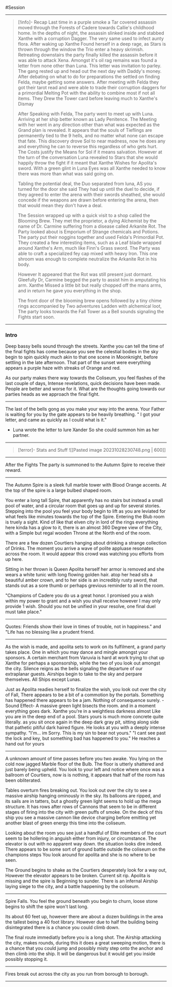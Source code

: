 #Session
_________
>[!info]- Recap
>Last time in a purple smoke a Tar covered assassin moved through the Forests of Cadere towards Callie's childhood home. In the depths of night, the assassin slinked inside and stabbed Xanthe with a corruption Dagger. The very same used to infect aunty flora. After waking up Xanthe Found herself in a deep rage, as Stars is thrown through the window the Trio enter a heavy skrimish. 
>Retreating downstairs the party finally killed the assassin before it was able to attack Xena. Amongst it's oil rag remains was found a letter from none other than Luna. This letter was invitation to parley. The gang rested up and head out the next day with Daddy's money. After debating on what to do for preparations the settled on finding Felda, maybe getting some answers. After meeting with Felda they got their tarot read and were able to trade their corruption daggers for a primordial Melting Pot with the ability to combine most if not all items. 
>They Drew the Tower card before leaving much to Xanthe's Dismay
>
>After Speaking with Felda, The party went to meet up with Luna. Arriving at her ship better known as Lady Penitence. The Meeting with her went in any direction other than what was expected as the Grand plan is revealed. It appears that the souls of Tieflings are permanently tied to the 9 hells, and no matter what none can escape that fate. This discovery drove Sol to near madness, now he does any and everything he can to reverse this regardless of who gets hurt. The Costs justify the Means for Sol if it means salvation. However at the turn of the conversation Luna revealed to Stars that she would happily throw the fight if it meant that Xanthe Wishes for Apolita's sword. With a green glint in Luna Eyes was all Xanthe needed to know there was more than what was said going on. 
>
>Tabling the potential deal, the Duo separated from luna, AS you turned for the door she said They had up until the duel to decide, if they agreed to enter the arena with their swords sheathed, she would concede if the weapons are drawn before entering the arena, then that would mean they don't have a deal.
>
>The Session wrapped up with a quick visit to a shop called the Blooming Brew. They met the proprietor, a dying Alchemist by the name of Dr. Carmine suffering from a disease called Arkanite Rot. The Party looked about is Emporium of Strange chemicals and Potions. The party put their noggins together and used Felda's Primordial Pot. They created a few interesting items, such as a Leaf blade wrapped around Xanthe's Arm, much like Finn's Grass sword. The Party was able to craft a specialized fey cap mixed with heavy Iron. This one shroom was enough to complete neutralize the Arkanite Rot in his body. 
>
>However It appeared that the Rot was still present just dormant. Gleefully Dr, Carmine begged the party to assist him in amputating his arm. Xanthe Missed a little bit but really chopped off the mans arms, and  in return he gave you everything in the shop. 
>
>The front door of the blooming brew opens followed by a tiny chime rings accompanied by Two adventures Ladden with alchemical loot, The party looks towards the Fall Tower as a Bell sounds signaling the Fights start soon. 

______
### Intro
Deep bassy bells sound through the streets. Xanthe you can tell the time of the final fights has come because you see the celestial bodies in the sky begin to spin quickly much akin to that one scene in Moonknight, before settling in the late afternoon. That part of the sunset were everything appears a purple haze with streaks of Orange and red. 

As our party makes there way towards the Coliseum, you feel flashes of the last couple of days, Intense revelations, quick decisions have been made. People are better and worse for it. What are the thoughts going towards our parties heads as we approach the final fight. 

_______

The last of the bells gong as you make your way into the arena. Your Father is waiting for you by the gate appears to be heavily breathing. " I got your letter, and came as quickly as I could what is it."

- Luna wrote the letter to lure Xander  So she could summon him as her partner. 


_______

>[!error]- Stats and Stuff
>![[Pasted image 20231028230748.png | 600]]

________

After the Fights The party is summoned to the Autumn Spire to receive their reward. 

_____
The Autumn Spire is a sleek full marble tower with Blood Orange accents. At the top of the spire is a large bulbed shaped room. 

You enter a long tall Spire, that apparently has no stairs but instead a small pool of water, and a circular room that goes up and up for several stories. Stepping into the pool you feel your body begin to lift as you are leviated for what feels like minutes towards the top of the Spire. Entering the Blub room is truely a sight. Kind of like that elven city in lord of the rings everything here kinda has a glow to it, there is an almost 360 Degree view of the City, with a Simple but regal wooden Throne at the North end of the room.

There are a few dozen Courtiers hanging about drinking a strange collection of Drinks. The moment you arrive a wave of polite appluase resonates across the room. It would appear this crowd was watching you efforts from up here. 

Sitting in her thrown is Queen Apolita herself her armor is removed and she wears a white tunic with long flowing golden hair. atop her head sits a beautiful amber crown, and to her side is an incredibly rusty sword, that stands out as a sore thumb or perhaps grevious reminder to all in the room. 

"Champions of Cadere you do us a great honor. I promised you a wish within my power to grant and a wish you shall receive however I may only provide 1 wish. Should you not be unified in your resolve, one final duel must take place."

____________

Quotes: Friends show their love in times of trouble, not in happiness." and "Life has no blessing like a prudent friend.

_________

As the wish is made, and apolita sets to work on its fulfilment, a grand party takes place. One in which you may dance and mingle amongst your sponsors. A certain merchant from Varuvia is hard at work trying to chat up Xanthe for perhaps a sponsorship, while the two of you look out amongst the city. Silence reigns as the bells signaling the departure of our extraplanar guests. Airships begin to take to the sky and perpare themselves. All Ships except Lunas. 

Just as Apolita readies herself to finalize the wish, you look out over the city of Fall, There appears to be a bit of a commotion by the portals. Something has happened there appears to be a jam. Nothing of consequence surely.  - Sound Effect- A massive green light bisects the room. and in a moment everything goes dark.  Xanthe you're in a weightless darkness almost Like you are in the deep end of a pool. Stars yours is much more concrete quite literally. as you sit once again in the deep dark gray pit, sitting along side that pathetic pitiful dark haired figure. He looks at you with a deeply intense sympathy. "I'm...  im Sorry. This is my sin to bear not yours." "I cant see past the lock and key, but something bad has happened to you." He reaches a hand out for yours

_____
A unknown amount of time passes before you two awake. You lying on the cold now jagged Marble floor of the Bulb. The floor is utterly shattered and just barely being upheld. You look to your left and notice where once was a ballroom of Courtiers, now is is nothing, it appears that half of the room has been obliterated. 

Tables overturn fires breaking out. You look out over the city to see a massive airship hanging ominously in the sky. Its balloons are ripped, and its sails are in tatters, but a ghostly green light seems to hold up the mega structure. It has rows after rows of Cannons that seem to be in different stages of firing into the city with green puffs of smoke. On the deck of this ship you see a massive cannon like device charging before emitting yet another blast of green energy this time into the coliseum.

Looking about the room you see just a handful of Elite members of the court seem to be hollering in anguish either from injury, or circumstance. The elevator is out with no apparent way down. the situation looks dire indeed. There appears to be some sort of ground battle outside the coliseum on the champions steps You look around for apolita and she is no where to be seen. 


The Ground begins to shake as the Courtiers desperately look for a way out, However the elevator appears to be broken. Current sit rip. Apolita is missing and the spire is Beginning to sunder. There is an infernal Airship laying siege to the city, and a battle happening by the coliseum.

_______

Spire Falls. You feel the ground beneath you begin to churn, loose stone begins to shift the spire won't last long. 

Its about 60 feet up, however there are about a dozen buildings in the area the tallest being a 40 foot library. However due to half the building being disintegrated there is a chance you could climb down. 

The final route immediatly before you is a long shot. The Airship attacking the city, makes rounds, during this it does a great sweeping motion, there is a chance that you could jump and possibly misty step onto the anchor and then climb into the ship. It will be dangerous but it would get you inside possibly stopping it. 

________

Fires break out across the city as you run from borough to borough. 

_________

